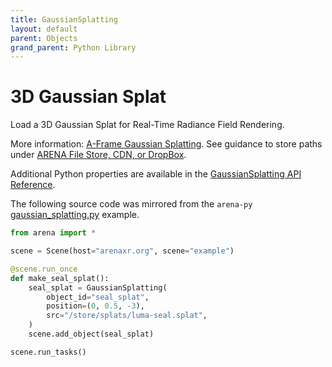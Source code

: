 ```yaml
---
title: GaussianSplatting
layout: default
parent: Objects
grand_parent: Python Library
---
```


# 3D Gaussian Splat

Load a 3D Gaussian Splat for Real-Time Radiance Field Rendering.

More information: <a href='https://github.com/quadjr/aframe-gaussian-splatting'>A-Frame Gaussian Splatting</a>. See guidance to store paths under <a href='https://docs.arenaxr.org/content/interface/filestore.html'>ARENA File Store, CDN, or DropBox</a>.

Additional Python properties are available in the [GaussianSplatting API Reference](/content/python-api/objects/gaussian_splatting).

The following source code was mirrored from the `arena-py` [gaussian_splatting.py](https://github.com/arenaxr/arena-py/blob/master/examples/objects/gaussian_splatting.py) example.

```python
from arena import *

scene = Scene(host="arenaxr.org", scene="example")

@scene.run_once
def make_seal_splat():
    seal_splat = GaussianSplatting(
        object_id="seal_splat",
        position=(0, 0.5, -3),
        src="/store/splats/luma-seal.splat",
    )
    scene.add_object(seal_splat)

scene.run_tasks()
```
